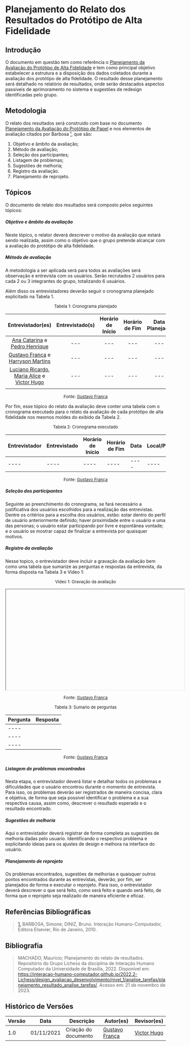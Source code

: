 # Planejamento do Relato dos Resultados do Protótipo de Alta Fidelidade

## Introdução

O documento em questão tem como referência o [Planejamento da Avaliação do Protótipo de Alta Fidelidade](./planejamento_avaliacao.md) e tem como principal objetivo estabelecer a estrutura e a disposição dos dados coletados durante a avaliação dos protótipo de alta fidelidade. O resultado desse planejamento será detalhado no relatório de resultados, onde serão destacados aspectos passíveis de aprimoramento no sistema e sugestões de redesign identificadas pelo grupo.

## Metodologia

O relato dos resultados será construido com base no documento [Planejamento da Avaliação do Protótipo de Papel](./planejamento_avaliacao.md) e nos elementos de avaliação citados por Barbosa <a id="anchor_1" href="#FRM1">¹</a>, que são:

1. Objetivo e âmbito da avaliação;
2. Método de avaliação;
3. Seleção dos participantes;
4. Listagem de problemas;
5. Sugestões de melhoria;
6. Registro da avaliação.
7. Planejamento de reprojeto.

## Tópicos

O documento de relato dos resultados será composto pelos seguintes tópicos:

##### Objetivo e âmbito da avaliação

Neste tópico, o relator deverá descrever o motivo da avaliação que estará sendo realizada, assim como o objetivo que o grupo pretende alcançar com a avaliação do protótipo de alta fidelidade.

##### Método de avaliação

A metodologia a ser aplicada será para todos as avaliações será observação e entrevista com os usuários. Serão recrutados 2 usuários para cada 2 ou 3 integrantes do grupo, totalizando 6 usuários.

Além disso os entrevistadores deverão seguir o cronograma planejado explicitado na Tabela 1.

<center>

<font size="2"><p style="text-align: center">Tabela 1: Cronograma planejado</p></font>

|                                                              Entrevistador(es)                                                              | Entrevistado(s) | Horário de Início | Horário de Fim | Data Planejada | Tarefa | Local |
| :-----------------------------------------------------------------------------------------------------------------------------------------: | :-------------: | :---------------: | :------------: | :------------: | :----: | :---: |
|                       [Ana Catarina](https://github.com/an4catarina) e [Pedro Henrique](https://github.com/pedro-hsf)                       |       ---       |        ---        |      ---       |      ---       |  ---   |  FGA  |
|                   [Gustavo França](https://github.com/gustavofbs) e [Harryson Martins](https://github.com/harry-cmartin)                    |       ---       |        ---        |      ---       |      ---       |  ---   |  FGA  |
| [Luciano Ricardo](https://github.com/l-ricardo), [Maria Alice](https://github.com/Maliz30) e [Victor Hugo](https://github.com/ViictorHugoo) |       ---       |        ---        |      ---       |      ---       |  ---   |  FGA  |
|                                                                                                                                             |

<font size="2"><p style="text-align: center">Fonte: [Gustavo França](https://github.com/gustavofbs)</p></font>

</center>

Por fim, esse tópico do relato da avaliação deve conter uma tabela com o cronograma executado para o relato da avaliação de cada protótipo de alta fidelidade nos mesmos moldes do exibido da Tabela 2.

<center>

<font size="2"><p style="text-align: center">Tabela 2: Cronograma executado</p></font>

| Entrevistador | Entrevistado | Horário de Início | Horário de Fim | Data | Local/Plataforma |
| ------------- | ------------ | ----------------- | -------------- | ---- | ---------------- |
| ----          | ----         | ----              | ----           | ---- | ----             |

<font size="2"><p style="text-align: center">Fonte: [Gustavo França](https://github.com/gustavofbs)</p></font>

</center>

##### Seleção dos participantes

Seguinte ao preenchimento do cronograma, se fará necessário a justificativa dos usuários escolhidos para a realização das entrevistas. Dentre os critérios para a escolha dos usuários, estão: estar dentro do perfil de usuário anteriormente definido; haver proximidade entre o usuário e uma das personas; o usuário estar participando por livre e espontânea vontade; e o usuário se mostrar capaz de finalizar a entrevista por quaisquer motivos.

##### Registro da avaliação

Nesse topico, o entrevistador deve incluir a gravação da avaliação bem como uma tabela que sumarize as perguntas e respostas da entrevista, da forma disposta na Tabela 3 e Video 1:

<center>

<font size="2"><p style="text-align: center">Video 1: Gravação da avaliação</p></font>

<iframe width="560" height="315" src="" title="YouTube video player" frameborder="1" allow="accelerometer; autoplay; clipboard-write; encrypted-media; gyroscope; picture-in-picture; web-share" allowfullscreen></iframe>

<font size="2"><p style="text-align: center">Fonte: [Gustavo França](https://github.com/gustavofbs)</p></font>

</center>

<center>

<font size="2"><p style="text-align: center">Tabela 3: Sumario de perguntas</p></font>

| Pergunta | Resposta |
| -------- | :------- |
| ----     |          |
| ----     |          |
| ----     |          |

<font size="2"><p style="text-align: center">Fonte: [Gustavo França](https://github.com/gustavofbs)</p></font>

</center>

##### Listagem de problemas encontrados

Nesta etapa, o entrevistador deverá listar e detalhar todos os problemas e dificuldades que o usuário encontrou durante o momento de entrevista. Para isso, os problemas deverão ser registrados de maneira concisa, clara e objetiva, de forma que seja possível identificar o problema e a sua respectiva causa, assim como, descrever o resultado esperado e o resultado encontrado.

##### Sugestões de melhoria

Aqui o entrevistador deverá registrar de forma completa as sugestões de melhoria dadas pelo usuario. Identificando o respectivo problema e explicitando ideias para os ajustes de design e melhora na interface do usuário.

##### Planejamento de reprojeto

Os problemas encontrados, sugestões de melhorias e quaisquer outros pontos encontrados durante as entrevistas, deverão, por fim, ser planejados de forma e executar o reprojeto. Para isso, o entrevistador deverá descrever o que será feito, como será feito e quando será feito, de forma que o reprojeto seja realizado de maneira eficiente e eficaz.

## Referências Bibliográficas

> <a id="FRM3" href="#anchor_1">1.</a> BARBOSA, Simone; DINIZ, Bruno. Interação Humano-Computador, Editora Elsevier, Rio de Janeiro, 2010.

## Bibliografia

> MACHADO, Maurício; Planejamento do relato de resultados. Repositório do Grupo Lichess da disciplina de Interação Humano Computador da Universidade de Brasília, 2022. Disponível em: <https://interacao-humano-computador.github.io/2022.2-Lichess/design_avaliacao_desenvolvimento/nivel_1/analise_tarefas/planejamento_resultado_analise_tarefas/>. Acesso em: 21 de novembro de 2023.

## Histórico de Versões

| Versão | Data       | Descrição            | Autor(es)                                       | Revisor(es)                                    |
| ------ | ---------- | -------------------- | ----------------------------------------------- | ---------------------------------------------- |
| 1.0    | 01/11/2021 | Criação do documento | [Gustavo França](https://github.com/gustavofbs) | [Victor Hugo](https://github.com/ViictorHugoo) |
